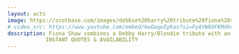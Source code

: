 ```yaml
---
layout: acts
image: https://scotbase.com/images/debbie%20harry%20tribute%20fiona%20shaw.jpg?crc=4150784288
# video_src: https://www.youtube.com/embed/kwOaqwIyKas?si=FyAYW6OFKMdkuAjb
description: Fiona Shaw combines a Debby Harry/Blondie tribute with an eighties night theme that remembers all that was great about the 80s. Debby Harry was the lead singer of Blondie who came to fame on the back of the Punk Rock & New Wave era of the early 1980’s. She is an iconic legend with pop cross over music such as Atomic, Sunday Girl, Heart of Glass & many more. book early to avoid disappointment. <hr>
            INSTANT QUOTES & AVAILABILITY
---
```

